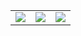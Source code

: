
<table>
   <tr>
      <td align="center" style="padding=0;width=50%;">
         <img
            align="center"
            style="padding=0;"
            src="https://github-readme-stats.vercel.app/api/top-langs/?username=nacchodevd&layout=compact&show_icons=true&title_color=4F8CC9&text_color=9f9f9f&bg_color=00000000&hide_border=true&icon_color=00000000&count_private=true"
         />
         </td>
         <td align="center">
            <img src="https://komarev.com/ghpvc/?username=nachodevd">
</td>
      <td align="center">
        <img align="center" src="https://github-readme-stats.vercel.app/api/wakatime?username=nachodevd&show_icons=true&title_color=4F8CC9&text_color=9f9f9f&bg_color=00000000&hide_border=true&icon_color=4F8CC9&hide_title=true&count_private=true">
      </td>
   </tr>
</table>
